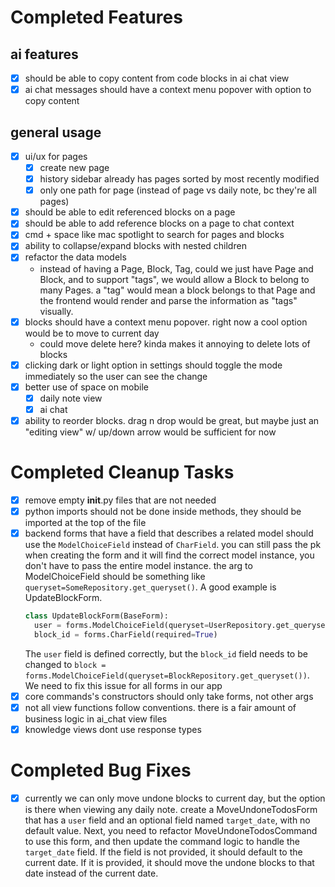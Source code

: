 # Completed Features

## ai features
- [x] should be able to copy content from code blocks in ai chat view
- [x] ai chat messages should have a context menu popover with option to copy
  content

## general usage
- [x] ui/ux for pages
  - [x] create new page
  - [x] history sidebar already has pages sorted by most recently modified
  - [x] only one path for page (instead of page vs daily note, bc they're all 
    pages)
- [x] should be able to edit referenced blocks on a page
- [x] should be able to add reference blocks on a page to chat context
- [x] cmd + space like mac spotlight to search for pages and blocks
- [x] ability to collapse/expand blocks with nested children
- [x] refactor the data models
  - instead of having a Page, Block, Tag, could we just have Page and Block, and
    to support "tags", we would allow a Block to belong to many Pages. a "tag"
    would mean a block belongs to that Page and the frontend would render and
    parse the information as "tags" visually.
- [x] blocks should have a context menu popover. right now a cool option would
  be to move to current day
  - could move delete here? kinda makes it annoying to delete lots of blocks
- [x] clicking dark or light option in settings should toggle the mode
  immediately so the user can see the change
- [x] better use of space on mobile
  - [x] daily note view 
  - [x] ai chat 
- [x] ability to reorder blocks. drag n drop would be great, but maybe just an 
  "editing view" w/ up/down arrow would be sufficient for now

# Completed Cleanup Tasks

- [x] remove empty __init__.py files that are not needed
- [x] python imports should not be done inside methods, they should be imported
  at the top of the file
- [x] backend forms that have a field that describes a related model should use
  the `ModelChoiceField` instead of `CharField`. you can still pass the pk when
  creating the form and it will find the correct model instance, you don't have
  to pass the entire model instance. the arg to ModelChoiceField should be
  something like `queryset=SomeRepository.get_queryset()`. A good example is
  UpdateBlockForm.
  ```python
  class UpdateBlockForm(BaseForm):
    user = forms.ModelChoiceField(queryset=UserRepository.get_queryset())
    block_id = forms.CharField(required=True)
  ```
  The `user` field is defined correctly, but the `block_id` field needs to be
  changed to
  `block = forms.ModelChoiceField(queryset=BlockRepository.get_queryset())`. We
  need to fix this issue for all forms in our app
- [x] core commands's constructors should only take forms, not other args
- [x] not all view functions follow conventions. there is a fair amount of
  business logic in ai_chat view files
- [x] knowledge views dont use response types

# Completed Bug Fixes

- [x] currently we can only move undone blocks to current day, but the option is there when
  viewing any daily note. create a MoveUndoneTodosForm that has a `user` field
  and an optional field named `target_date`, with no default value. Next, you 
  need to refactor MoveUndoneTodosCommand to use this form, and then update the
  command logic to handle the `target_date` field. If the field is not provided,
  it should default to the current date. If it is provided, it should move the
  undone blocks to that date instead of the current date.
